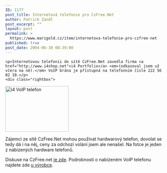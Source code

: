 ```yaml
---
ID: 1177
post_title: Internetová telefonie pro CzFree.Net
author: Patrick Zandl
post_excerpt: ""
layout: post
permalink: >
  https://www.marigold.cz/item/internetova-telefonie-pro-czfree-net
published: true
post_date: 2004-06-30 08:39:00
---
```

	<p>Internetovou telefonii do sítě CzFree.Net zavedla firma <a href="http://www.i4shop.net">i4 Portfolio</a> <em>(odkazoval jsem už včera na ně).</em> VoIP brána je přístupná na telefonním čísle 222 56 02 10.</p>
	<div class="rightbox">
<img src="/wp-content/uploads/20040630-i4-voip.gif" alt="i4 VoIP telefon" width="200" height="144" /> </div>
	<p>Zájemci ze sítě CzFree.Net mohou používat hardwarový telefon, dovolat se tedy dá i na něj, ceny za odchozí volání jsem ale nenašel. Na fotce je jeden z nabízených hardware telefonů.</p><p>Diskuse na CzFree.net <a href="http://www.czfree.net/forum/showthread.php?postid=96125">je zde</a>. Podrobnosti o nabízeném VoIP telefonu najdete zde <a href="http://www.stt.com.tw/ip_phone.htm">u výrobce</a>.</p>